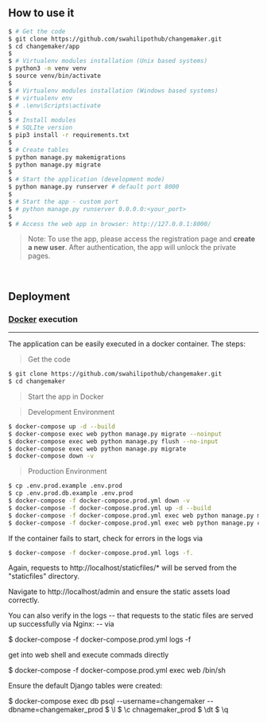 ## How to use it

```bash
$ # Get the code
$ git clone https://github.com/swahilipothub/changemaker.git
$ cd changemaker/app
$
$ # Virtualenv modules installation (Unix based systems)
$ python3 -m venv venv
$ source venv/bin/activate
$
$ # Virtualenv modules installation (Windows based systems)
$ # virtualenv env
$ # .\env\Scripts\activate
$
$ # Install modules
$ # SQLIte version
$ pip3 install -r requirements.txt
$
$ # Create tables
$ python manage.py makemigrations
$ python manage.py migrate
$
$ # Start the application (development mode)
$ python manage.py runserver # default port 8000
$
$ # Start the app - custom port 
$ # python manage.py runserver 0.0.0.0:<your_port>
$
$ # Access the web app in browser: http://127.0.0.1:8000/
```

> Note: To use the app, please access the registration page and **create a new user**. After authentication, the app will unlock the private pages.

<br />

## Deployment

### [Docker](https://www.docker.com/) execution
---

The application can be easily executed in a docker container. The steps:

> Get the code

```bash
$ git clone https://github.com/swahilipothub/changemaker.git
$ cd changemaker
```

> Start the app in Docker

> Development Environment

```bash
$ docker-compose up -d --build
$ docker-compose exec web python manage.py migrate --noinput
$ docker-compose exec web python manage.py flush --no-input
$ docker-compose exec web python manage.py migrate
$ docker-compose down -v
```


> Production Environment

```bash
$ cp .env.prod.example .env.prod
$ cp .env.prod.db.example .env.prod
$ docker-compose -f docker-compose.prod.yml down -v
$ docker-compose -f docker-compose.prod.yml up -d --build
$ docker-compose -f docker-compose.prod.yml exec web python manage.py migrate --noinput
$ docker-compose -f docker-compose.prod.yml exec web python manage.py createsuperuser
```

If the container fails to start, check for errors in the logs via 
```bash
$ docker-compose -f docker-compose.prod.yml logs -f.
```

Again, requests to http://localhost/staticfiles/* will be served from the "staticfiles" directory.

Navigate to http://localhost/admin and ensure the static assets load correctly.

You can also verify in the logs -- that requests to the static files are served up successfully via Nginx: -- via 

$ docker-compose -f docker-compose.prod.yml logs -f 


get into web shell and execute commads directly

$ docker-compose -f docker-compose.prod.yml exec web /bin/sh

Ensure the default Django tables were created:

$ docker-compose exec db psql --username=changemaker --dbname=changemaker_prod
$ \l
$ \c chnagemaker_prod
$ \dt
$ \q